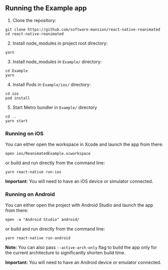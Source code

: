 ## Running the Example app

1. Clone the repository:

```
git clone https://github.com/software-mansion/react-native-reanimated
cd react-native-reanimated
```

2. Install node_modules in project root directory:

```
yarn
```

3. Install node_modules in `Example/` directory:

```
cd Example
yarn
```

4. Install Pods in `Example/ios/` directory:

```
cd ios
pod install
```

5. Start Metro bundler in `Example/` directory

```
cd ..
yarn start
```

### Running on iOS

You can either open the workspace in Xcode and launch the app from there:

```
open ios/ReanimatedExample.xcworkspace
```

or build and run directly from the command line:

```
yarn react-native run-ios
```

**Important:** You will need to have an iOS device or simulator connected.

### Running on Android

You can either open the project with Android Studio and launch the app from there:

```
open -a "Android Studio" android/
```

or build and run directly from the command line:

```
yarn react-native run-android
```

**Note:** You can also pass `--active-arch-only` flag to build the app only for the current architecture to significantly shorten build time.

**Important:** You will need to have an Android device or emulator connected.
